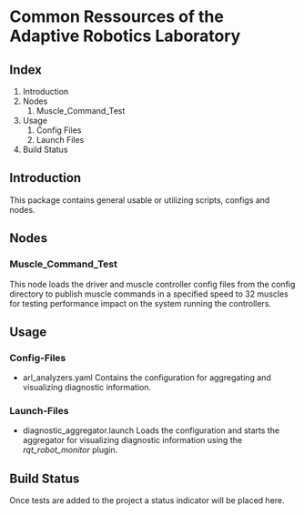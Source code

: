# Common Ressources of the Adaptive Robotics Laboratory

## Index
1. Introduction
2. Nodes
	1. Muscle_Command_Test
3. Usage
	1. Config Files
	2. Launch Files
4. Build Status

## Introduction
This package contains general usable or utilizing scripts, configs and nodes.

## Nodes

### Muscle_Command_Test
This node loads the driver and muscle controller config files from the config directory to publish muscle commands in a specified speed to 32 muscles for testing performance impact on the system running the controllers.

## Usage
### Config-Files
* arl_analyzers.yaml
Contains the configuration for aggregating and visualizing diagnostic information.

### Launch-Files
* diagnostic_aggregator.launch
Loads the configuration and starts the aggregator for visualizing diagnostic information using the _rqt_robot_monitor_ plugin.

## Build Status
Once tests are added to the project a status indicator will be placed here.